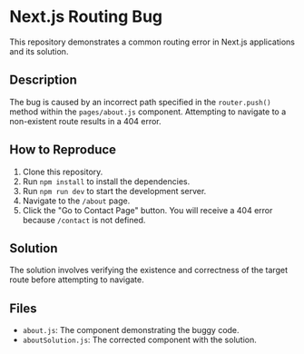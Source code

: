 # Next.js Routing Bug
This repository demonstrates a common routing error in Next.js applications and its solution.

## Description
The bug is caused by an incorrect path specified in the `router.push()` method within the `pages/about.js` component.  Attempting to navigate to a non-existent route results in a 404 error.

## How to Reproduce
1. Clone this repository.
2. Run `npm install` to install the dependencies.
3. Run `npm run dev` to start the development server.
4. Navigate to the `/about` page.
5. Click the "Go to Contact Page" button.  You will receive a 404 error because `/contact` is not defined.

## Solution
The solution involves verifying the existence and correctness of the target route before attempting to navigate.

## Files
* `about.js`:  The component demonstrating the buggy code.
* `aboutSolution.js`: The corrected component with the solution.
